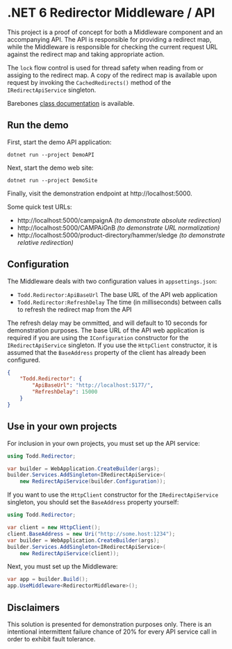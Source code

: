 # .NET 6 Redirector Middleware / API

This project is a proof of concept for both a Middleware component and an
accompanying API. The API is responsible for providing a redirect map, while
the Middleware is responsible for checking the current request URL against the
redirect map and taking appropriate action.

The `lock` flow control is used for thread safety when reading from or assiging
to the redirect map. A copy of the redirect map is available upon request by
invoking the `CachedRedirects()` method of the `IRedirectApiService` singleton.

Barebones [class documentation] is available.

## Run the demo

First, start the demo API application:

```shell
dotnet run --project DemoAPI
```

Next, start the demo web site:

```shell
dotnet run --project DemoSite
```

Finally, visit the demonstration endpoint at http://localhost:5000.

Some quick test URLs:

- http://localhost:5000/campaignA
  *(to demonstrate absolute redirection)*
- http://localhost:5000/CAMPAiGnB
  *(to demonstrate URL normalization)*
- http://localhost:5000/product-directory/hammer/sledge
  *(to demonstrate relative redirection)*

## Configuration

The Middleware deals with two configuration values in `appsettings.json`:

- `Todd.Redirector:ApiBaseUrl` The base URL of the API web application
- `Todd.Redirector:RefreshDelay` The time (in milliseconds) between calls to
  refresh the redirect map from the API

The refresh delay may be ommitted, and will default to 10 seconds for
demonstration purposes. The base URL of the API web application is required if
you are using the `IConfiguration` constructor for the `IRedirectApiService`
singleton. If you use the `HttpClient` constructor, it is assumed that the
`BaseAddress` property of the client has already been configured.

```json
{
	"Todd.Redirector": {
		"ApiBaseUrl": "http://localhost:5177/",
		"RefreshDelay": 15000
	}
}
```

## Use in your own projects

For inclusion in your own projects, you must set up the API service:

```csharp
using Todd.Redirector;

var builder = WebApplication.CreateBuilder(args);
builder.Services.AddSingleton<IRedirectApiService>(
	new RedirectApiService(builder.Configuration));
```

If you want to use the `HttpClient` constructor for the `IRedirectApiService`
singleton, you should set the `BaseAddress` property yourself:

```csharp
using Todd.Redirector;

var client = new HttpClient();
client.BaseAddress = new Uri("http://some.host:1234");
var builder = WebApplication.CreateBuilder(args);
builder.Services.AddSingleton<IRedirectApiService>(
	new RedirectApiService(client));
```

Next, you must set up the Middleware:

```csharp
var app = builder.Build();
app.UseMiddleware<RedirectorMiddleware>();
```

## Disclaimers

This solution is presented for demonstration purposes only. There is an
intentional intermittent failure chance of 20% for every API service call in
order to exhibit fault tolerance.


[class documentation]: https://haliphax.github.io/dn6-redirector
